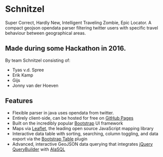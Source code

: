 # Schnitzel
Super Correct, Hardly New, Intelligent Traveling Zombie, Epic Locator.
A compact geojson opendata parser filtering twitter users with specific travel behaviour between geographical areas.

## Made during some Hackathon in 2016.
By team Schnitzel consisting of:

* Tyas v.d. Spree
* Erik Kamp
* Gijs
* Jonny van der Hoeven

## Features

* Flexible parser in java uses opendata from twitter.
* Entirely client-side, can be hosted for free on [GitHub Pages](https://pages.github.com/)
* Built on the incredibly popular [Bootstrap](http://getbootstrap.com/) UI framework
* Maps via [Leaflet](http://leafletjs.com/), the leading open source JavaScript mapping library
* Interactive data table with sorting, searching, column toggling, and data export via the [Bootstrap Table](http://bootstrap-table.wenzhixin.net.cn/) plugin
* Advanced, interactive GeoJSON data querying that integrates [jQuery QueryBuilder](http://mistic100.github.io/jQuery-QueryBuilder/index.html) with [AlaSQL](http://alasql.org/)

